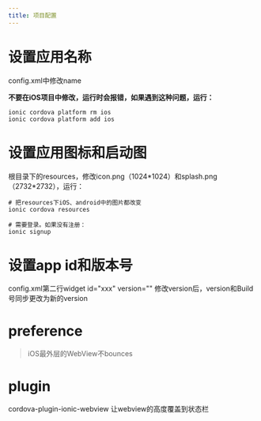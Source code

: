 ```yaml
---
title: 项目配置
---
```


# 设置应用名称
config.xml中修改name

**不要在iOS项目中修改，运行时会报错，如果遇到这种问题，运行：**

```
ionic cordova platform rm ios
ionic cordova platform add ios
```

# 设置应用图标和启动图
根目录下的resources，修改icon.png（1024\*1024）和splash.png（2732\*2732），运行：

```
# 把resources下iOS、android中的图片都改变
ionic cordova resources

# 需要登录。如果没有注册：
ionic signup
```

# 设置app id和版本号
config.xml第二行widget id="xxx" version=""
修改version后，version和Build号同步更改为新的version

# preference
> iOS最外层的WebView不bounces
> <preference name="DisallowOverscroll" value="true" /> 

# plugin
cordova-plugin-ionic-webview 让webview的高度覆盖到状态栏


                      